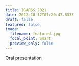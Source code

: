 ```yaml
---
title: IGARSS 2021
date: 2022-10-12T07:20:47.833Z
draft: false
featured: false
image:
  filename: featured.jpg
  focal_point: Smart
  preview_only: false
---
```

O﻿ral presentation